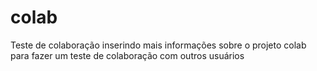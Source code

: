 # colab
Teste de colaboração 
inserindo mais informações sobre o projeto colab
para fazer um teste de colaboração com outros usuários
